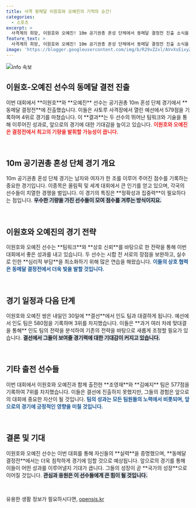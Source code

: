 ```yaml
---
title: 사격 동메달 이원호와 오예진의 기적의 순간!
categories:
  - 스포츠
excerpt: >
  사격계의 희망, 이원호와 오예진! 10m 공기권총 혼성 단체에서 동메달 결정전 진출 소식을 전합니다. 이들의 열정이 결선에서 어떤 결과를 가져올지, 기대가 됩니다!
feature_text: >
  사격계의 희망, 이원호와 오예진! 10m 공기권총 혼성 단체에서 동메달 결정전 진출 소식을 전합니다. 이들의 열정이 결선에서 어떤 결과를 가져올지, 기대가 됩니다!
image: 'https://blogger.googleusercontent.com/img/b/R29vZ2xl/AVvXsEixyZcFfHzMRdzZMjFBmAUKJYCLCGyLL1o632UiGVXcaFdKo_bkvkuCioo0uUKlGfBVcT3P84aROyZIXSBEx3Aw5nCQ3pTgDom1WDC4m8eifvWiAmWEEVb4x6G_l8C0QH225ldMjyaFvpxGEBGNO37VmDTDMHGhJPq73UglMfDca1-0aw/s1600/blogspot.png'
---
```


<p><img src="https://blogger.googleusercontent.com/img/b/R29vZ2xl/AVvXsEixyZcFfHzMRdzZMjFBmAUKJYCLCGyLL1o632UiGVXcaFdKo_bkvkuCioo0uUKlGfBVcT3P84aROyZIXSBEx3Aw5nCQ3pTgDom1WDC4m8eifvWiAmWEEVb4x6G_l8C0QH225ldMjyaFvpxGEBGNO37VmDTDMHGhJPq73UglMfDca1-0aw/s1600/blogspot.png" alt="info 속보" /></p>

<h2 data-ke-size="size26">이원호-오예진 선수의 동메달 결전 진출</h2>

<p data-ke-size="size16">이번 대회에서 **이원호**와 **오예진** 선수는 공기권총 10m 혼성 단체 경기에서 **동메달 결정전**에 진출했습니다. 이들은 샤토루 사격장에서 열린 예선에서 579점을 기록하며 4위로 경기를 마쳤습니다. 이 **결과**는 두 선수의 뛰어난 팀워크와 기술을 통해 이루어진 성과로, 앞으로의 경기에 대한 기대감을 높이고 있습니다. <b><span style="color: #ee2323;">이원호와 오예진은 결정전에서 최고의 기량을 발휘할 가능성이 큽니다.</span></b></p>

<p data-ke-size="size16">&nbsp;</p>

<h2 data-ke-size="size26">10m 공기권총 혼성 단체 경기 개요</h2>

<p data-ke-size="size16">10m 공기권총 혼성 단체 경기는 남자와 여자가 한 조를 이루어 주어진 점수를 기록하는 중요한 경기입니다. 이종목은 올림픽 및 세계 대회에서 큰 인기를 얻고 있으며, 각국의 선수들이 치열한 경쟁을 벌입니다. 이 경기의 특징은 **정확성과 집중력**이 필요하다는 점입니다. <b><span style="background-color: #21538527;">우수한 기량을 가진 선수들이 모여 점수를 겨루는 방식이지요.</span></b></p>

<p data-ke-size="size16">&nbsp;</p>

<h2 data-ke-size="size26">이원호와 오예진의 경기 전략</h2>

<p data-ke-size="size16">이원호와 오예진 선수는 **팀워크**와 **상호 신뢰**를 바탕으로 한 전략을 통해 이번 대회에서 좋은 성과를 내고 있습니다. 두 선수는 시합 전 서로의 장점을 보완하고, 실수로 인한 **심리적 부담**을 최소화하기 위해 많은 연습을 해왔습니다. <b><span style="color: #1a5490;">이들의 상호 협력은 동메달 결정전에서 더욱 빛을 발할 것입니다.</span></b></p>

<p data-ke-size="size16">&nbsp;</p>

<h2 data-ke-size="size26">경기 일정과 다음 단계</h2>

<p data-ke-size="size16">이원호와 오예진 쌍은 내일인 30일에 **결선**에서 인도 팀과 대결하게 됩니다. 예선에서 인도 팀은 580점을 기록하며 3위를 차지했습니다. 이들은 **과거 여러 차례 맞대결을 통해** 인도 팀의 전략을 분석하여 기존의 전략을 바탕으로 새롭게 조정할 필요가 있습니다. <b><span style="background-color: #21538527;">결선에서 그들이 보여줄 경기력에 대한 기대감이 커지고 있습니다.</span></b></p>

<p data-ke-size="size16">&nbsp;</p>

<h2 data-ke-size="size26">기타 출전 선수들</h2>

<p data-ke-size="size16">이번 대회에서 이원호와 오예진과 함께 출전한 **조영재**와 **김예지** 팀은 577점을 기록하여 7위를 차지했습니다. 이들은 결선에 진출하지 못했지만, 그들의 경험은 앞으로의 대회에 중요한 자산이 될 것입니다. <b><span style="color: #1a5490;">팀의 성과는 모든 팀원들의 노력에서 비롯되며, 앞으로의 경기에 긍정적인 영향을 미칠 것입니다.</span></b></p>

<p data-ke-size="size16">&nbsp;</p>

<h2 data-ke-size="size26">결론 및 기대</h2>

<p data-ke-size="size16">이원호와 오예진 선수는 이번 대회를 통해 자신들의 **실력**을 증명했으며, **동메달 결정전**에서는 더욱 침착하게 경기에 임할 것으로 예상됩니다. 앞으로의 경기를 통해 이들이 어떤 성과를 이루어낼지 기대가 큽니다. 그들의 성장이 곧 **국가의 성장**으로 이어질 것입니다. <b><span style="background-color: #21538527;">관심과 응원은 이 선수들에게 큰 힘이 될 것입니다.</span></b></p>

<p data-ke-size="size16">&nbsp;</p>
유용한 생활 정보가 필요하시다면, <a href="https://opensis.kr" rel="dofollow">opensis.kr</a>


